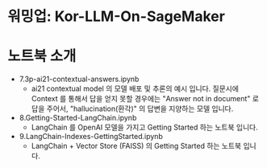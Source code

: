 # 워밍업: Kor-LLM-On-SageMaker


# 노트북 소개
- 7.3p-ai21-contextual-answers.ipynb
    - ai21 contextual model 의 모델 배포 및 추론의 예시 입니다. 질문시에 Context 를 통해서 답을 얻지 못할 경우에는 "Answer not in document" 로 답을 주어서, "hallucination(환각)" 의 답변을 지양하는 모델 입니다.
- 8.Getting-Started-LangChain.ipynb
    - LangChain 를 OpenAI 모델을 가지고 Getting Started 하는 노트북 입니다.
- 9.LangChain-Indexes-GettingStarted.ipynb    
    - LangChain + Vector Store (FAISS) 의 Getting Started 하는 노트북 입니다.